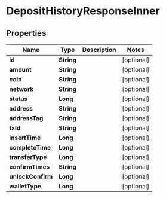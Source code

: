 

# DepositHistoryResponseInner


## Properties

| Name | Type | Description | Notes |
|------------ | ------------- | ------------- | -------------|
|**id** | **String** |  |  [optional] |
|**amount** | **String** |  |  [optional] |
|**coin** | **String** |  |  [optional] |
|**network** | **String** |  |  [optional] |
|**status** | **Long** |  |  [optional] |
|**address** | **String** |  |  [optional] |
|**addressTag** | **String** |  |  [optional] |
|**txId** | **String** |  |  [optional] |
|**insertTime** | **Long** |  |  [optional] |
|**completeTime** | **Long** |  |  [optional] |
|**transferType** | **Long** |  |  [optional] |
|**confirmTimes** | **String** |  |  [optional] |
|**unlockConfirm** | **Long** |  |  [optional] |
|**walletType** | **Long** |  |  [optional] |



